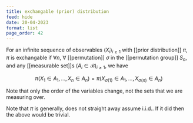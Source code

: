 ```yaml
---
title: exchangable (prior) distribution
feed: hide
date: 20-04-2023
format: list
page_order: 42
---
```



For an infinite sequence of observables $(X_i)_{i\geq1}$ with [[prior distribution]] $\pi$, $\pi$ is exchangable if $\forall n$, $\forall$ [[permutation]] $\sigma$ in the [[permutation group]] $S_n$, and any [[measurable set]]s $(A_i\in \mathcal B)_{i\geq1}$, we have 

$$\pi(X_1\in A_1,...,X_n\in A_n) = \pi(X_{\sigma(1)}\in A_1, ..., X_{\sigma(n)}\in A_n)$$


Note that only the order of the variables change, not the sets that we are measuring over.

Note that $\pi$ is generally, does not straight away assume i.i.d.. If it did then the above would be trivial.